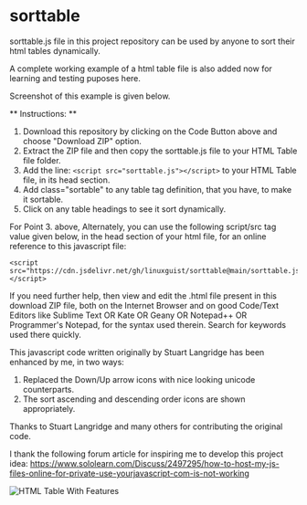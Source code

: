# sorttable
sorttable.js file in this project repository can be used by anyone to sort their html tables dynamically. 

A complete working example of a html table file is also added now for learning and testing puposes here. 

Screenshot of this example is given below.

** Instructions: **

  1. Download this repository by clicking on the Code Button above and choose "Download ZIP" option.
  2. Extract the ZIP file and then copy the sorttable.js file to your HTML Table file folder.
  3. Add the line: ```<script src="sorttable.js"></script>``` to your HTML Table file, in its head section.
  4. Add class="sortable" to any table tag definition, that you have, to make it sortable.
  5. Click on any table headings to see it sort dynamically.

For Point 3. above, Alternately, you can use the following script/src tag value given below, in the head section of your html file, for an online reference to this javascript file:

```
<script src="https://cdn.jsdelivr.net/gh/linuxguist/sorttable@main/sorttable.js"></script>
```

If you need further help, then view and edit the .html file present in this download ZIP file, both on the Internet Browser and on good Code/Text Editors like Sublime Text OR Kate OR Geany OR Notepad++ OR Programmer's Notepad, for the syntax used therein. Search for keywords used there quickly. 

This javascript code written originally by Stuart Langridge has been enhanced by me, in two ways:

1. Replaced the Down/Up arrow icons with nice looking unicode counterparts.
2. The sort ascending and descending order icons are shown appropriately.

Thanks to Stuart Langridge and many others for contributing the original code.

I thank the following forum article for inspiring me to develop this project idea: https://www.sololearn.com/Discuss/2497295/how-to-host-my-js-files-online-for-private-use-yourjavascript-com-is-not-working

![HTML Table With Features](https://i.imgur.com/l3LiyZu.png "HTML Table With Features")
